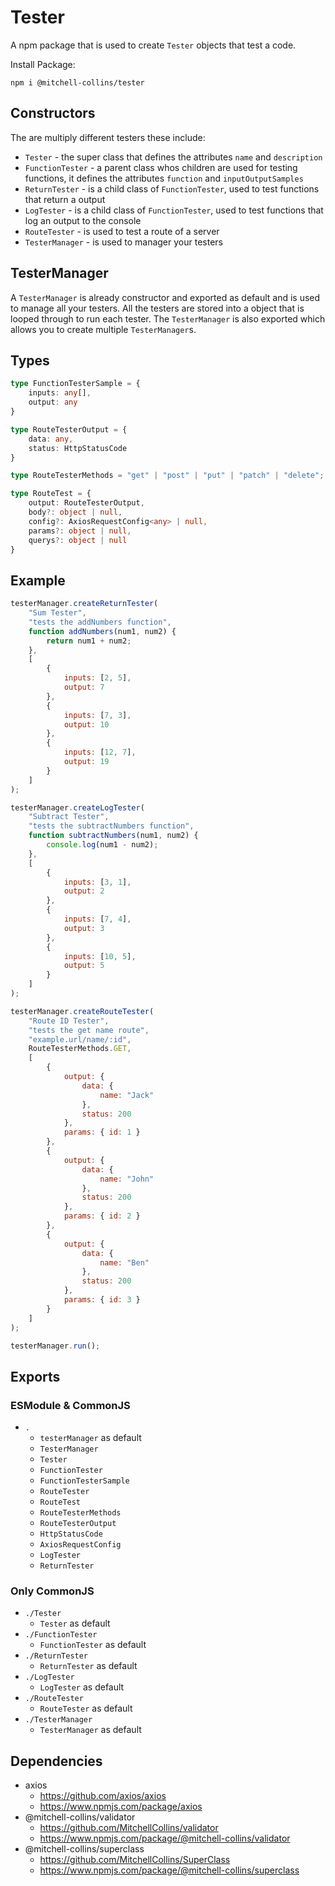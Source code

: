 # Tester
A npm package that is used to create `Tester` objects that test a code.

Install Package:
```CLI
npm i @mitchell-collins/tester 
```
## Constructors
The are multiply different testers these include:
- `Tester` - the super class that defines the attributes `name` and `description`
- `FunctionTester` - a parent class whos children are used for testing functions, it defines the attributes `function` and `inputOutputSamples`
- `ReturnTester` - is a child class of `FunctionTester`, used to test functions that return a output
- `LogTester` - is a child class of `FunctionTester`, used to test functions that log an output to the console
- `RouteTester` - is used to test a route of a server
- `TesterManager` - is used to manager your testers

## TesterManager
A `TesterManager` is already constructor and exported as default and is used to manage all your testers. All the testers are stored into a object that is looped through to run each tester. The `TesterManager` is also exported which allows you to create multiple `TesterManager`s.

## Types
```Typescript 
type FunctionTesterSample = {
    inputs: any[],
    output: any
}
```
```Typescript
type RouteTesterOutput = {
    data: any,
    status: HttpStatusCode
}
```
```Typescript
type RouteTesterMethods = "get" | "post" | "put" | "patch" | "delete";
```
```Typescript
type RouteTest = {
    output: RouteTesterOutput,
    body?: object | null,
    config?: AxiosRequestConfig<any> | null,
    params?: object | null,
    querys?: object | null
}
```

## Example
```JavaScript
testerManager.createReturnTester(
    "Sum Tester",
    "tests the addNumbers function",
    function addNumbers(num1, num2) {
        return num1 + num2;
    },
    [
        {
            inputs: [2, 5], 
            output: 7
        },
        {
            inputs: [7, 3], 
            output: 10
        },
        {
            inputs: [12, 7], 
            output: 19
        }
    ]
);

testerManager.createLogTester(
    "Subtract Tester",
    "tests the subtractNumbers function",
    function subtractNumbers(num1, num2) {
        console.log(num1 - num2);
    },
    [
        {
            inputs: [3, 1], 
            output: 2
        },
        {
            inputs: [7, 4], 
            output: 3
        },
        {
            inputs: [10, 5], 
            output: 5
        }
    ]
);

testerManager.createRouteTester(
    "Route ID Tester",
    "tests the get name route",
    "example.url/name/:id",
    RouteTesterMethods.GET,
    [
        {
            output: { 
                data: { 
                    name: "Jack"
                },
                status: 200
            },
            params: { id: 1 }
        },
        {
            output: { 
                data: {
                    name: "John" 
                },
                status: 200
            },
            params: { id: 2 }
        },
        {
            output: { 
                data: {
                    name: "Ben" 
                },
                status: 200
            },
            params: { id: 3 }
        }
    ]
);

testerManager.run();
```

## Exports
### ESModule & CommonJS
- `.`
    - `testerManager` as default
    - `TesterManager`
    - `Tester`
    - `FunctionTester`
    - `FunctionTesterSample`
    - `RouteTester`
    - `RouteTest`
    - `RouteTesterMethods`
    - `RouteTesterOutput`
    - `HttpStatusCode`
    - `AxiosRequestConfig`
    - `LogTester`
    - `ReturnTester`

### Only CommonJS
- `./Tester`
    - `Tester` as default
- `./FunctionTester`
    - `FunctionTester` as default
- `./ReturnTester`
    - `ReturnTester` as default
- `./LogTester`
    - `LogTester` as default
- `./RouteTester`
    - `RouteTester` as default
- `./TesterManager`
    - `TesterManager` as default

## Dependencies
- axios
    - https://github.com/axios/axios
    - https://www.npmjs.com/package/axios
- @mitchell-collins/validator
    - https://github.com/MitchellCollins/validator
    - https://www.npmjs.com/package/@mitchell-collins/validator
- @mitchell-collins/superclass
    - https://github.com/MitchellCollins/SuperClass
    - https://www.npmjs.com/package/@mitchell-collins/superclass